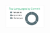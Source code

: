 <img src="https://raw.githubusercontent.com/yuta17/yuta17/master/profile-summary-card-output/vue/2-most-commit-language.svg" align="right" width="20%">
